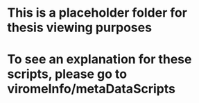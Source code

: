 # This is a placeholder folder for thesis viewing purposes

# To see an explanation for these scripts, please go to viromeInfo/metaDataScripts
